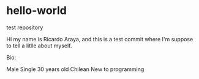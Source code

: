 # hello-world
test repository

Hi my name is Ricardo Araya, and this is a test commit where I'm suppose to tell a litlle about myself.

Bio:

Male
Single
30 years old
Chilean
New to programming
